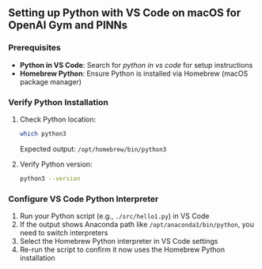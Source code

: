 ## Setting up Python with VS Code on macOS for OpenAI Gym and PINNs

### Prerequisites
- **Python in VS Code**: Search for *python in vs code* for setup instructions
- **Homebrew Python**: Ensure Python is installed via Homebrew (macOS package manager)

### Verify Python Installation
1. Check Python location:
    ```bash
    which python3
    ```
    Expected output: `/opt/homebrew/bin/python3`

2. Verify Python version:
    ```bash
    python3 --version
    ```

### Configure VS Code Python Interpreter
1. Run your Python script (e.g., `./src/hello1.py`) in VS Code
2. If the output shows Anaconda path like `/opt/anaconda3/bin/python`, you need to switch interpreters
3. Select the Homebrew Python interpreter in VS Code settings
4. Re-run the script to confirm it now uses the Homebrew Python installation
